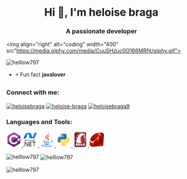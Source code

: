 <h1 align="center">Hi 👋, I'm heloise braga</h1>
<h3 align="center">A passionate developer</h3>

<img align="right" alt="coding" width="400" src"https://media.giphy.com/media/CuuSHzuc0O166MRfjt/giphy.gif">

<p align="left"> <img src="https://komarev.com/ghpvc/?username=helllow797&label=Profile%20views&color=0e75b6&style=flat" alt="helllow797" /> </p>

- ⚡ Fun fact **javalover**

<h3 align="left">Connect with me:</h3>
<p align="left">
<a href="https://linkedin.com/in/heloisebraga" target="blank"><img align="center" src="https://raw.githubusercontent.com/rahuldkjain/github-profile-readme-generator/master/src/images/icons/Social/linked-in-alt.svg" alt="heloisebraga" height="30" width="40" /></a>
<a href="https://stackoverflow.com/users/heloise-braga" target="blank"><img align="center" src="https://raw.githubusercontent.com/rahuldkjain/github-profile-readme-generator/master/src/images/icons/Social/stack-overflow.svg" alt="heloise-braga" height="30" width="40" /></a>
<a href="https://www.hackerrank.com/heloisebraga9" target="blank"><img align="center" src="https://raw.githubusercontent.com/rahuldkjain/github-profile-readme-generator/master/src/images/icons/Social/hackerrank.svg" alt="heloisebraga9" height="30" width="40" /></a>
</p>

<h3 align="left">Languages and Tools:</h3>
<p align="left"> <a href="https://www.w3schools.com/cs/" target="_blank" rel="noreferrer"> <img src="https://raw.githubusercontent.com/devicons/devicon/master/icons/csharp/csharp-original.svg" alt="csharp" width="40" height="40"/> </a> <a href="https://dotnet.microsoft.com/" target="_blank" rel="noreferrer"> <img src="https://raw.githubusercontent.com/devicons/devicon/master/icons/dot-net/dot-net-original-wordmark.svg" alt="dotnet" width="40" height="40"/> </a> <a href="https://www.java.com" target="_blank" rel="noreferrer"> <img src="https://raw.githubusercontent.com/devicons/devicon/master/icons/java/java-original.svg" alt="java" width="40" height="40"/> </a> <a href="https://www.python.org" target="_blank" rel="noreferrer"> <img src="https://raw.githubusercontent.com/devicons/devicon/master/icons/python/python-original.svg" alt="python" width="40" height="40"/> </a> <a href="https://rubyonrails.org" target="_blank" rel="noreferrer"> <img src="https://raw.githubusercontent.com/devicons/devicon/master/icons/rails/rails-original-wordmark.svg" alt="rails" width="40" height="40"/> </a> <a href="https://www.ruby-lang.org/en/" target="_blank" rel="noreferrer"> <img src="https://raw.githubusercontent.com/devicons/devicon/master/icons/ruby/ruby-original.svg" alt="ruby" width="40" height="40"/> </a> </p>

<p><img align="left" src="https://github-readme-stats.vercel.app/api/top-langs?username=helllow797&show_icons=true&locale=en&layout=compact" alt="helllow797" /></p>

<p>&nbsp;<img align="center" src="https://github-readme-stats.vercel.app/api?username=helllow797&show_icons=true&locale=en" alt="helllow797" /></p>

<p><img align="center" src="https://github-readme-streak-stats.herokuapp.com/?user=helllow797&" alt="helllow797" /></p>

